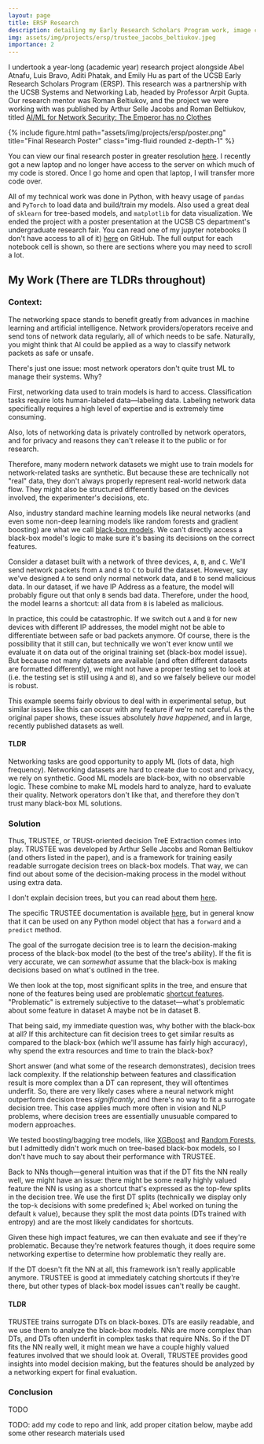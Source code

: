 ```yaml
---
layout: page
title: ERSP Research
description: detailing my Early Research Scholars Program work, image credited to Arthur Selle Jacobs, Roman Beltiukov
img: assets/img/projects/ersp/trustee_jacobs_beltiukov.jpeg
importance: 2
---
```


I undertook a year-long (academic year) research project alongside Abel Atnafu, Luis Bravo, Aditi Phatak, and Emily Hu as part of the UCSB Early Research Scholars Program (ERSP). This research was a partnership with the UCSB Systems and Networking Lab, headed by Professor Arpit Gupta. Our research mentor was Roman Beltiukov, and the project we were working with was published by Arthur Selle Jacobs and Roman Beltiukov, titled [AI/ML for Network Security: The Emperor has no Clothes](https://sites.cs.ucsb.edu/~arpitgupta/pdfs/trustee.pdf)

<div class="row">
    <div class="col-sm mt-3 mt-md-0">
        {% include figure.html path="assets/img/projects/ersp/poster.png" title="Final Research Poster" class="img-fluid rounded z-depth-1" %}
    </div>
</div>

You can view our final research poster in greater resolution [here](https://docs.google.com/presentation/d/1V1tX5XgU97CPWW8AC1FKUjQi0PnCE7a0baB7sWcHmwM/edit?usp=sharing). I recently got a new laptop and no longer have access to the server on which much of my code is stored. Once I go home and open that laptop, I will transfer more code over. 

All of my technical work was done in Python, with heavy usage of `pandas` and `PyTorch` to load data and build/train my models. Also used a great deal of `sklearn` for tree-based models, and `matplotlib` for data visualization. We ended the project with a poster presentation at the UCSB CS department's undergraduate research fair. You can read one of my jupyter notebooks (I don't have access to all of it) [here](https://github.com/whugimy/mYangERSPSampleFile/tree/main) on GitHub. The full output for each notebook cell is shown, so there are sections where you may need to scroll a lot.

## My Work (There are TLDRs throughout)

### Context:

The networking space stands to benefit greatly from advances in machine learning and artificial intelligence. Network providers/operators receive and send tons of network data regularly, all of which needs to be safe. Naturally, you might think that AI could be applied as a way to classify network packets as safe or unsafe.

There's just one issue: most network operators don't quite trust ML to manage their systems. Why?

First, networking data used to train models is hard to access. Classification tasks require lots human-labeled data—labeling data. Labeling network data specifically requires a high level of expertise and is extremely time consuming.

Also, lots of networking data is privately controlled by network operators, and for privacy and reasons they can't release it to the public or for research. 

Therefore, many modern network datasets we might use to train models for network-related tasks are synthetic. But because these are technically not "real" data, they don't always properly represent real-world network data flow. They might also be structured differently based on the devices involved, the experimenter's decisions, etc. 

Also, industry standard machine learning models like neural networks (and even some non-deep learning models like random forests and gradient boosting) are what we call [black-box models](https://umdearborn.edu/news/ais-mysterious-black-box-problem-explained). We can't directly access a black-box model's logic to make sure it's basing its decisions on the correct features.

Consider a dataset built with a network of three devices, `A`, `B`, and `C`. We'll send network packets from `A` and `B` to `C` to build the dataset. However, say we've designed `A` to send only normal network data, and `B` to send malicious data. In our dataset, if we have IP Address as a feature, the model will probably figure out that only `B` sends bad data. Therefore, under the hood, the model learns a shortcut: all data from `B` is labeled as malicious.

In practice, this could be catastrophic. If we switch out `A` and `B` for new devices with different IP addresses, the model might not be able to differentiate between safe or bad packets anymore. Of course, there is the possibility that it still can, but technically we won't ever know until we evaluate it on data out of the original training set (black-box model issue). But because not many datasets are available (and often different datasets are formatted differently), we might not have a proper testing set to look at (i.e. the testing set is still using `A` and `B`), and so we falsely believe our model is robust.

This example seems fairly obvious to deal with in experimental setup, but similar issues like this can occur with any feature if we're not careful. As the original paper shows, these issues absolutely *have happened*, and in large, recently published datasets as well.

#### TLDR
Networking tasks are good opportunity to apply ML (lots of data, high frequency). Networking datasets are hard to create due to cost and privacy, we rely on synthetic. Good ML models are black-box, with no observable logic. These combine to make ML models hard to analyze, hard to evaluate their quality. Network operators don't like that, and therefore they don't trust many black-box ML solutions.

### Solution

Thus, TRUSTEE, or TRUSt-oriented decision TreE Extraction comes into play. TRUSTEE was developed by Arthur Selle Jacobs and Roman Beltiukov (and others listed in the paper), and is a framework for training easily readable surrogate decision trees on black-box models. That way, we can find out about some of the decision-making process in the model without using extra data.

I don't explain decision trees, but you can read about them [here](https://en.wikipedia.org/wiki/Decision_tree).

The specific TRUSTEE documentation is available [here](https://trusteeml.github.io/), but in general know that it can be used on any Python model object that has a `forward` and a `predict` method.

The goal of the surrogate decision tree is to learn the decision-making process of the black-box model (to the best of the tree's ability). If the fit is very accurate, we can *somewhat* assume that the black-box is making decisions based on what's outlined in the tree.

We then look at the top, most significant splits in the tree, and ensure that none of the features being used are problematic [shortcut features](https://www.nature.com/articles/s42256-020-00257-z). "Problematic" is extremely subjective to the dataset—what's problematic about some feature in dataset A maybe not be in dataset B.

That being said, my immediate question was, why bother with the black-box at all? If this architecture can fit decision trees to get similar results as compared to the black-box (which we'll assume has fairly high accuracy), why spend the extra resources and time to train the black-box?

Short answer (and what some of the research demonstrates), decision trees lack complexity. If the relationship between features and classification result is more complex than a DT can represent, they will oftentimes underfit. So, there are very likely cases where a neural network might outperform decision trees *significantly*, and there's no way to fit a surrogate decision tree. This case applies much more often in vision and NLP problems, where decision trees are essentially unusuable compared to modern approaches.

We tested boosting/bagging tree models, like [XGBoost](https://xgboost.readthedocs.io/en/stable/) and [Random Forests](https://en.wikipedia.org/wiki/Random_forest), but I admittedly didn't work much on tree-based black-box models, so I don't have much to say about their performance with TRUSTEE.

Back to NNs though—general intuition was that if the DT fits the NN really well, we might have an issue: there might be some really highly valued feature the NN is using as a shortcut that's expressed as the top-few splits in the decision tree. We use the first DT splits (technically we display only the top-`k` decisions with some predefined `k`; Abel worked on tuning the default `k` value), because they split the most data points (DTs trained with entropy) and are the most likely candidates for shortcuts.

Given these high impact features, we can then evaluate and see if they're problematic. Because they're network features though, it does require some networking expertise to determine how problematic they really are.

If the DT doesn't fit the NN at all, this framework isn't really applicable anymore. TRUSTEE is good at immediately catching shortcuts if they're there, but other types of black-box model issues can't really be caught.

#### TLDR

TRUSTEE trains surrogate DTs on black-boxes. DTs are easily readable, and we use them to analyze the black-box models. NNs are more complex than DTs, and DTs often underfit in complex tasks that require NNs. So if the DT fits the NN really well, it might mean we have a couple highly valued features involved that we should look at. Overall, TRUSTEE provides good insights into model decision making, but the features should be analyzed by a networking expert for final evaluation.

### Conclusion

TODO

TODO: add my code to repo and link, add proper citation below, maybe add some other research materials used